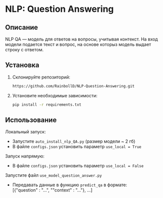 # NLP: Question Answering

## Описание

NLP QA — модель для ответов на вопросы, учитывая контекст. На вход модели подается текст и вопрос, на основе которыз модель выдает строку с ответом.

## Установка

1. Склонируйте репозиторий:
   ```bash
   https://github.com/RainbollD/NLP-Question-Answering.git
   ```

2. Установите необходимые зависимости:
   ```bash
   pip install -r requirements.txt
   ```
## Использование

Локальный запуск:
- Запустите `auto_install_nlp_QA.py` (размер модели ~ 2 гб)
- В файле `configs.json` установить параметр `use_local = True`

Запуск напрямую:
- В файле `configs.json` установить параметр `use_local = False`

Запустите файл `use_model_question_answer.py`
- Передавать данные в функцию `predict_qa` в формате:  
 [{"question" : "...", ""context" : "..."}, ...]

